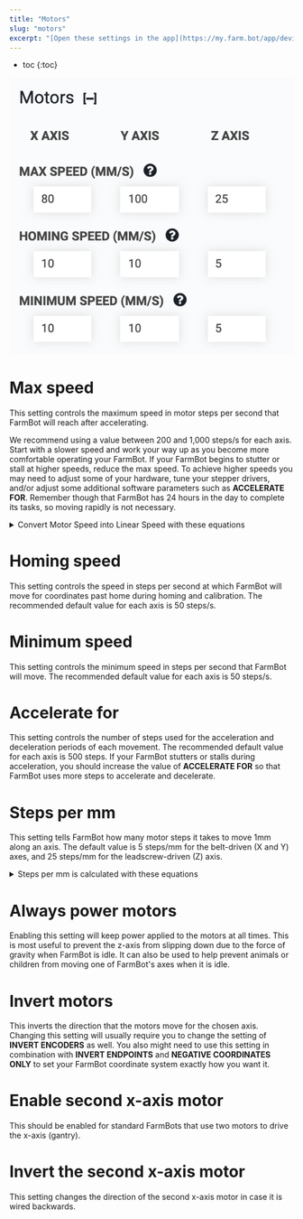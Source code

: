 ```yaml
---
title: "Motors"
slug: "motors"
excerpt: "[Open these settings in the app](https://my.farm.bot/app/device?highlight=motors)"
---
```


* toc
{:toc}


![Screen Shot 2020-04-22 at 4.58.03 PM.png](Screen_Shot_2020-04-22_at_4.58.03_PM.png)

# Max speed
This setting controls the maximum speed in motor steps per second that FarmBot will reach after accelerating.

We recommend using a value between 200 and 1,000 steps/s for each axis. Start with a slower speed and work your way up as you become more comfortable operating your FarmBot. If your FarmBot begins to stutter or stall at higher speeds, reduce the max speed. To achieve higher speeds you may need to adjust some of your hardware, tune your stepper drivers, and/or adjust some additional software parameters such as **ACCELERATE FOR**. Remember though that FarmBot has 24 hours in the day to complete its tasks, so moving rapidly is not necessary.

<details><summary>Convert Motor Speed into Linear Speed with these equations</summary>

### For belt-driven axes (X and Y)
```
Linear Speed = Motor Speed / Motor Resolution x Microstepping x Pulley Size x Belt Pitch
```

### For leadscrew-driven axes (Z)
```
Linear Speed = Motor Speed / Motor Resolution x Microstepping x Leadscrew Lead
```

### For stock FarmBot kits
  * **Motor Resolution** = 200 steps/revolution
  * **Microstepping** = 1 (full steps)
  * **Pulley Size** = 20 teeth/revolution
  * **Belt Pitch** = 2mm/tooth
  * **Leadscrew Lead** = 8mm/revolution

### Examples

For a Motor Speed of 500 steps/second on the stock belt-driven (X and Y) axes, the equation works out to:
```
Linear Speed (mm/second) = 500 / 200 x 1 x 20 x 2 = 100 mm/s
```

For a Motor Speed of 500 steps/second on the stock leadscrew-driven (Z) axis:
```
Linear Speed (mm/second) = 500 / 200 x 1 x 8 = 20 mm/s
```


</details>

# Homing speed
This setting controls the speed in steps per second at which FarmBot will move for coordinates past home during homing and calibration. The recommended default value for each axis is 50 steps/s.

# Minimum speed
This setting controls the minimum speed in steps per second that FarmBot will move. The recommended default value for each axis is 50 steps/s.

# Accelerate for
This setting controls the number of steps used for the acceleration and deceleration periods of each movement. The recommended default value for each axis is 500 steps. If your FarmBot stutters or stalls during acceleration, you should increase the value of **ACCELERATE FOR** so that FarmBot uses more steps to accelerate and decelerate.

# Steps per mm
This setting tells FarmBot how many motor steps it takes to move 1mm along an axis. The default value is 5 steps/mm for the belt-driven (X and Y) axes, and 25 steps/mm for the leadscrew-driven (Z) axis.

<details><summary>Steps per mm is calculated with these equations</summary>

### For belt-driven axes (X and Y)
```
Steps per mm = Motor Resolution x Microstepping / Pulley Size / Belt Pitch
```

### For leadscrew-driven axes (Z)
```
Linear Distance = Motor Resolution x Microstepping / Leadscrew Lead
```

### For stock FarmBot kits
  * **Motor Resolution** = 200 steps/revolution
  * **Microstepping** = 1 (full steps)
  * **Pulley Size** = 20 teeth/revolution
  * **Belt Pitch** = 2mm/tooth
  * **Leadscrew Lead** = 8mm/revolution

For the stock belt-driven (X and Y) axes, the equation works out to:
```
Steps per mm = 200 x 1 / 20 / 2 = 5 steps/mm
```

For the stock leadscrew-driven (Z) axis:
```
Steps per mm = 200 x 1 / 8 = 25 steps/mm
```


</details>

# Always power motors
Enabling this setting will keep power applied to the motors at all times. This is most useful to prevent the z-axis from slipping down due to the force of gravity when FarmBot is idle. It can also be used to help prevent animals or children from moving one of FarmBot's axes when it is idle.

# Invert motors
This inverts the direction that the motors move for the chosen axis. Changing this setting will usually require you to change the setting of **INVERT ENCODERS** as well. You also might need to use this setting in combination with **INVERT ENDPOINTS** and **NEGATIVE COORDINATES ONLY** to set your FarmBot coordinate system exactly how you want it.

# Enable second x-axis motor
This should be enabled for standard FarmBots that use two motors to drive the x-axis (gantry).

# Invert the second x-axis motor
This setting changes the direction of the second x-axis motor in case it is wired backwards.
